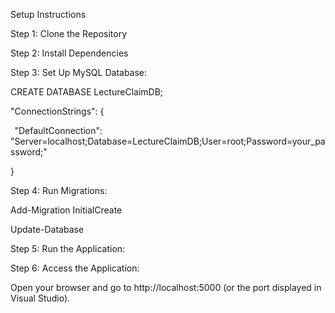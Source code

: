 Setup Instructions 

 

Step 1: Clone the Repository 

 

Step 2: Install Dependencies 

 

Step 3: Set Up MySQL Database: 

CREATE DATABASE LectureClaimDB; 

 

"ConnectionStrings": { 

  "DefaultConnection": "Server=localhost;Database=LectureClaimDB;User=root;Password=your_password;" 

} 

 

Step 4: Run Migrations: 

Add-Migration InitialCreate 

Update-Database 

 

Step 5: Run the Application: 

 

 

Step 6: Access the Application: 

Open your browser and go to http://localhost:5000 (or the port displayed in Visual Studio). 

 
